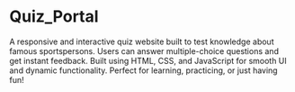 # Quiz_Portal
A responsive and interactive quiz website built to test knowledge about famous sportspersons. Users can answer multiple-choice questions and get instant feedback.
Built using HTML, CSS, and JavaScript for smooth UI and dynamic functionality.
Perfect for learning, practicing, or just having fun!
 
